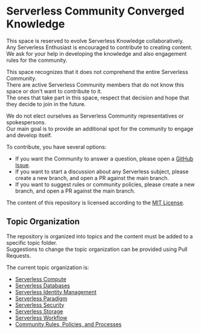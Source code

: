# Serverless Community Converged Knowledge

This space is reserved to evolve Serverless Knowledge collaboratively.  
Any Serverless Enthusiast is encouraged to contribute to creating content.  
We ask for your help in developing the knowledge and also engagement rules for the community.

This space recognizes that it does not comprehend the entire Serverless Community.  
There are active Serverless Community members that do not know this space or don't want to contribute to it.  
The ones that take part in this space, respect that decision and hope that they decide to join in the future.

We do not elect ourselves as Serverless Community representatives or spokespersons.  
Our main goal is to provide an additional spot for the community to engage and develop itself.

To contribute, you have several options:

- If you want the Community to answer a question, please open a [GitHub Issue](https://github.com/sls-community/discussions/issues/new).
- If you want to start a discussion about any Serverless subject, please create a new branch, and open a PR against the main branch.
- If you want to suggest rules or community policies, please create a new branch, and open a PR against the main branch.

The content of this repository is licensed according to the [MIT License](./LICENSE).

## Topic Organization

The repository is organized into topics and the content must be added to a specific topic folder.  
Suggestions to change the topic organization can be provided using Pull Requests.

The current topic organization is:

- [Serverless Compute](./compute/)
- [Serverless Databases](./databases/)
- [Serverless Identity Management](./identity/)
- [Serverless Paradigm](./paradigm/)
- [Serverless Security](./security/)
- [Serverless Storage](./storage/)
- [Serverless Workflow](./workflow/)
- [Community Rules, Policies, and Processes](./meta/)
